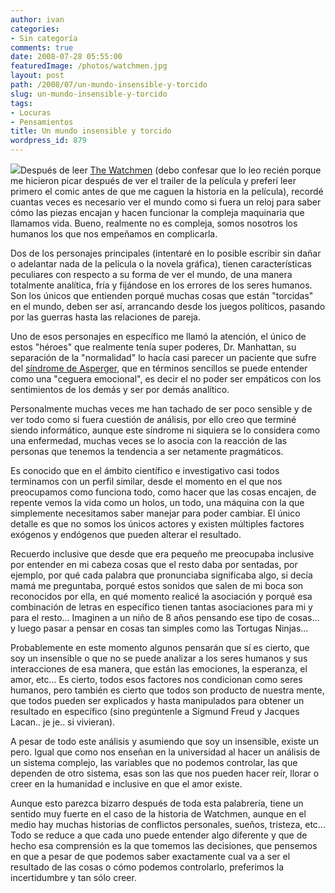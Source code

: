 ```yaml
---
author: ivan
categories:
- Sin categoría
comments: true
date: 2008-07-28 05:55:00
featuredImage: /photos/watchmen.jpg
layout: post
path: /2008/07/un-mundo-insensible-y-torcido
slug: un-mundo-insensible-y-torcido
tags:
- Locuras
- Pensamientos
title: Un mundo insensible y torcido
wordpress_id: 879
---
```


[![](/photos/watchmen.jpg)](https://3.bp.blogspot.com/_T2UWuNJg3dQ/SXeXOV_cj0I/AAAAAAAABTo/xqIZeG3ks5s/s1600-h/watchmen.jpg)Después de leer [The Watchmen](https://es.wikipedia.org/wiki/Watchmen) (debo confesar que lo leo recién porque me hicieron picar después de ver el trailer de la película y preferí leer primero el comic antes de que me caguen la historia en la película), recordé cuantas veces es necesario ver el mundo como si fuera un reloj para saber cómo las piezas encajan y hacen funcionar la compleja maquinaria que llamamos vida. Bueno, realmente no es compleja, somos nosotros los humanos los que nos empeñamos en complicarla.

Dos de los personajes principales (intentaré en lo posible escribir sin dañar o adelantar nada de la película o la novela gráfica), tienen características peculiares con respecto a su forma de ver el mundo, de una manera totalmente analítica, fría y fijándose en los errores de los seres humanos. Son los únicos que entienden porqué muchas cosas que están "torcidas" en el mundo, deben ser así, arrancando desde los juegos políticos, pasando por las guerras hasta las relaciones de pareja.

Uno de esos personajes en específico me llamó la atención, el único de estos "héroes" que realmente tenía super poderes, Dr. Manhattan, su separación de la "normalidad" lo hacía casi parecer un paciente que sufre del [síndrome de Asperger](https://es.wikipedia.org/wiki/Asperger), que en términos sencillos se puede entender como una "ceguera emocional", es decir el no poder ser empáticos con los sentimientos de los demás y ser por demás analítico.

Personalmente muchas veces me han tachado de ser poco sensible y de ver todo como si fuera cuestión de análisis, por ello creo que terminé siendo informático, aunque este síndrome ni siquiera se lo considera como una enfermedad, muchas veces se lo asocia con la reacción de las personas que tenemos la tendencia a ser netamente pragmáticos.

Es conocido que en el ámbito científico e investigativo casi todos terminamos con un perfil similar, desde el momento en el que nos preocupamos como funciona todo, como hacer que las cosas encajen, de repente vemos la vida como un holos, un todo, una máquina con la que simplemente necesitamos saber manejar para poder cambiar. El único detalle es que no somos los únicos actores y existen múltiples factores exógenos y endógenos que pueden alterar el resultado.

Recuerdo inclusive que desde que era pequeño me preocupaba inclusive por entender en mi cabeza cosas que el resto daba por sentadas, por ejemplo, por qué cada palabra que pronunciaba significaba algo, si decía mamá me preguntaba, porqué estos sonidos que salen de mi boca son reconocidos por ella, en qué momento realicé la asociación y porqué esa combinación de letras en específico tienen tantas asociaciones para mi y para el resto... Imaginen a un niño de 8 años pensando ese tipo de cosas... y luego pasar a pensar en cosas tan simples como las Tortugas Ninjas...

Probablemente en este momento algunos pensarán que sí es cierto, que soy un insensible o que no se puede analizar a los seres humanos y sus interacciones de esa manera, que están las emociones, la esperanza, el amor, etc... Es cierto, todos esos factores nos condicionan como seres humanos, pero también es cierto que todos son producto de nuestra mente, que todos pueden ser explicados y hasta manipulados para obtener un resultado en específico (sino pregúntenle a Sigmund Freud y Jacques Lacan.. je je.. si vivieran).

A pesar de todo este análisis y asumiendo que soy un insensible, existe un pero. Igual que como nos enseñan en la universidad al hacer un análisis de un sistema complejo, las variables que no podemos controlar, las que dependen de otro sistema, esas son las que nos pueden hacer reír, llorar o creer en la humanidad e inclusive en que el amor existe.

Aunque esto parezca bizarro después de toda esta palabrería, tiene un sentido muy fuerte en el caso de la historia de Watchmen, aunque en el medio hay muchas historias de conflictos personales, sueños, tristeza, etc... Todo se reduce a que cada uno puede entender algo diferente y que de hecho esa comprensión es la que tomemos las decisiones, que pensemos en que a pesar de que podemos saber exactamente cual va a ser el resultado de las cosas o cómo podemos controlarlo, preferimos la incertidumbre y tan sólo creer.